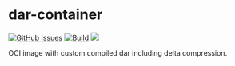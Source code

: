 # dar-container

[![GitHub Issues](https://img.shields.io/github/issues-raw/double16/dar-container.svg)](https://github.com/double16/dar-container/issues)
[![Build](https://github.com/double16/dar-container/workflows/Build/badge.svg)](https://github.com/double16/dar-container/actions?query=workflow%3ABuild)
[![](https://img.shields.io/badge/Donate-Buy%20me%20a%20coffee-orange.svg)](https://www.buymeacoffee.com/patDj)

OCI image with custom compiled dar including delta compression.
